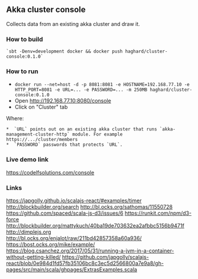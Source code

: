 ## Akka cluster console

Collects data from an existing akka cluster and draw it.    

###  How to build
      
    `sbt -Denv=development docker && docker push haghard/cluster-console:0.1.0`

### How to run 
  
  * `docker run --net=host -d -p 8081:8081 -e HOSTNAME=192.168.77.10 -e HTTP_PORT=8081 -e URL=... -e PASSWORD=... -m 250MB haghard/cluster-console:0.1.0`
  *  Open http://192.168.77.10:8080/console
  *  Click on "Cluster" tab 

  Where:
    
    *  `URL` points out on an existing akka cluster that runs `akka-management-cluster-http` module. For example https://.../cluster/members
    *  `PASSWORD` passwords that protects `URL`.

 
### Live demo link
https://codelfsolutions.com/console  
	  

### Links
    
https://japgolly.github.io/scalajs-react/#examples/timer
http://blockbuilder.org/search
http://bl.ocks.org/sathomas/11550728
https://github.com/spaced/scala-js-d3/issues/6
https://runkit.com/npm/d3-force    
http://blockbuilder.org/mattykuch/40ba19de703632ea2afbbc5156b9471f    
http://dimplejs.org        
http://bl.ocks.org/enjalot/raw/211bd42857358a60a936/
https://bost.ocks.org/mike/example/
https://blog.csanchez.org/2017/05/31/running-a-jvm-in-a-container-without-getting-killed/
https://github.com/japgolly/scalajs-react/blob/0e984d1fd57fb35106bc8c3ec5d2566800a7e9a8/gh-pages/src/main/scala/ghpages/ExtrasExamples.scala